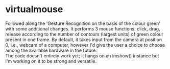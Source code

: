 # virtualmouse
Followed along the 'Gesture Recognition on the basis of the colour green' with some additional changes. It performs 3 mouse functions: click, drag, release according to the number of contours (largest units) of green colour present in one frame. By default, it takes input from the camera at position 0, i.e., webcam of a computer, however I'd give the user a choice to choose among the available hardware in the future.  
The code doesn't entirely work yet; it hangs on an imshow() instance but I'm working on it to be strong and versatile.

